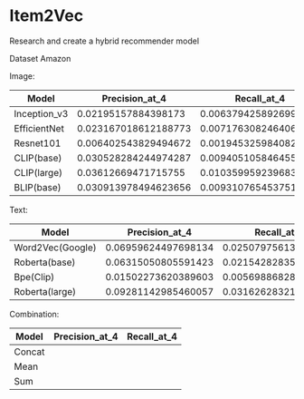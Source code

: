# Item2Vec
Research and create a hybrid recommender model 

Dataset Amazon

Image:

| Model |Precision_at_4  | Recall_at_4 |
| -------- | ------- | ------- |
| Inception_v3 | 0.02195157884398173 | 0.006379425892699254 |
| EfficientNet | 0.023167018612188773 | 0.0071763082464064805 |
| Resnet101 | 0.006402543829494672| 0.0019453259840823977 |
| CLIP(base) | 0.030528284244974287 | 0.009405105846455908 |
| CLIP(large) | 0.03612669471715755 | 0.010359959239683312 |
| BLIP(base) | 0.030913978494623656 | 0.00931076545375152 |

Text:

| Model |Precision_at_4  | Recall_at_4 |
| -------- | ------- | ------- |
| Word2Vec(Google) | 0.06959624497698134 | 0.025079756137138816 |
| Roberta(base) | 0.06315050805591423 | 0.02154282835420157 |
| Bpe(Clip)| 0.01502273620389603 | 0.005698868287788102 |
| Roberta(large)| 0.09281142985460057 |  0.0316262832135125 |

Combination:

| Model |Precision_at_4  | Recall_at_4 |
| -------- | ------- | ------- |
| Concat | | |
| Mean | | |
| Sum | | |
